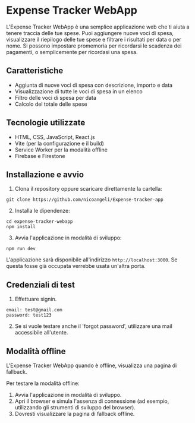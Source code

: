 # Expense Tracker WebApp

L'Expense Tracker WebApp è una semplice applicazione web che ti aiuta a tenere traccia delle tue spese. Puoi aggiungere nuove voci di spesa, visualizzare il riepilogo delle tue spese e filtrare i risultati per data o per nome.
Si possono impostare promemoria per ricordarsi le scadenza dei pagamenti, o semplicemente per ricordasi una spesa.

## Caratteristiche

- Aggiunta di nuove voci di spesa con descrizione, importo e data
- Visualizzazione di tutte le voci di spesa in un elenco
- Filtro delle voci di spesa per data
- Calcolo del totale delle spese

## Tecnologie utilizzate

- HTML, CSS, JavaScript, React.js
- Vite (per la configurazione e il build)
- Service Worker per la modalità offline
- Firebase e Firestone

## Installazione e avvio

1. Clona il repository oppure scaricare direttamente la cartella:

```
git clone https://github.com/nicoangeli/Expense-tracker-app
```

2. Installa le dipendenze:

```
cd expense-tracker-webapp
npm install
```

3. Avvia l'applicazione in modalità di sviluppo:

```
npm run dev
```

L'applicazione sarà disponibile all'indirizzo `http://localhost:3000`.
Se questa fosse già occupata verrebbe usata un'altra porta.

## Credenziali di test
1. Effettuare signin.

```
email: test@gmail.com
password: test123
```
2. Se si vuole testare anche il 'forgot password', utilizzare una mail accessibile all'utente.

## Modalità offline

L'Expense Tracker WebApp quando è offline, visualizza una pagina di fallback.

Per testare la modalità offline:

1. Avvia l'applicazione in modalità di sviluppo.
2. Apri il browser e simula l'assenza di connessione (ad esempio, utilizzando gli strumenti di sviluppo del browser).
3. Dovresti visualizzare la pagina di fallback offline.